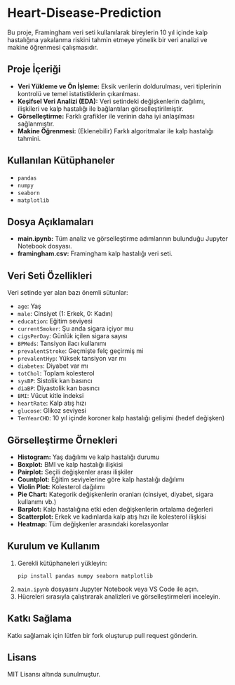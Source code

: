 # Heart-Disease-Prediction

Bu proje, Framingham veri seti kullanılarak bireylerin 10 yıl içinde kalp hastalığına yakalanma riskini tahmin etmeye yönelik bir veri analizi ve makine öğrenmesi çalışmasıdır.

## Proje İçeriği

- **Veri Yükleme ve Ön İşleme:** Eksik verilerin doldurulması, veri tiplerinin kontrolü ve temel istatistiklerin çıkarılması.
- **Keşifsel Veri Analizi (EDA):** Veri setindeki değişkenlerin dağılımı, ilişkileri ve kalp hastalığı ile bağlantıları görselleştirilmiştir.
- **Görselleştirme:** Farklı grafikler ile verinin daha iyi anlaşılması sağlanmıştır.
- **Makine Öğrenmesi:** (Eklenebilir) Farklı algoritmalar ile kalp hastalığı tahmini.

## Kullanılan Kütüphaneler

- `pandas`
- `numpy`
- `seaborn`
- `matplotlib`

## Dosya Açıklamaları

- **main.ipynb:** Tüm analiz ve görselleştirme adımlarının bulunduğu Jupyter Notebook dosyası.
- **framingham.csv:** Framingham kalp hastalığı veri seti.

## Veri Seti Özellikleri

Veri setinde yer alan bazı önemli sütunlar:

- `age`: Yaş
- `male`: Cinsiyet (1: Erkek, 0: Kadın)
- `education`: Eğitim seviyesi
- `currentSmoker`: Şu anda sigara içiyor mu
- `cigsPerDay`: Günlük içilen sigara sayısı
- `BPMeds`: Tansiyon ilacı kullanımı
- `prevalentStroke`: Geçmişte felç geçirmiş mi
- `prevalentHyp`: Yüksek tansiyon var mı
- `diabetes`: Diyabet var mı
- `totChol`: Toplam kolesterol
- `sysBP`: Sistolik kan basıncı
- `diaBP`: Diyastolik kan basıncı
- `BMI`: Vücut kitle indeksi
- `heartRate`: Kalp atış hızı
- `glucose`: Glikoz seviyesi
- `TenYearCHD`: 10 yıl içinde koroner kalp hastalığı gelişimi (hedef değişken)

## Görselleştirme Örnekleri

- **Histogram:** Yaş dağılımı ve kalp hastalığı durumu
- **Boxplot:** BMI ve kalp hastalığı ilişkisi
- **Pairplot:** Seçili değişkenler arası ilişkiler
- **Countplot:** Eğitim seviyelerine göre kalp hastalığı dağılımı
- **Violin Plot:** Kolesterol dağılımı
- **Pie Chart:** Kategorik değişkenlerin oranları (cinsiyet, diyabet, sigara kullanımı vb.)
- **Barplot:** Kalp hastalığına etki eden değişkenlerin ortalama değerleri
- **Scatterplot:** Erkek ve kadınlarda kalp atış hızı ile kolesterol ilişkisi
- **Heatmap:** Tüm değişkenler arasındaki korelasyonlar

## Kurulum ve Kullanım

1. Gerekli kütüphaneleri yükleyin:
   ```
   pip install pandas numpy seaborn matplotlib
   ```
2. `main.ipynb` dosyasını Jupyter Notebook veya VS Code ile açın.
3. Hücreleri sırasıyla çalıştırarak analizleri ve görselleştirmeleri inceleyin.

## Katkı Sağlama

Katkı sağlamak için lütfen bir fork oluşturup pull request gönderin.

## Lisans

MIT Lisansı altında sunulmuştur.
